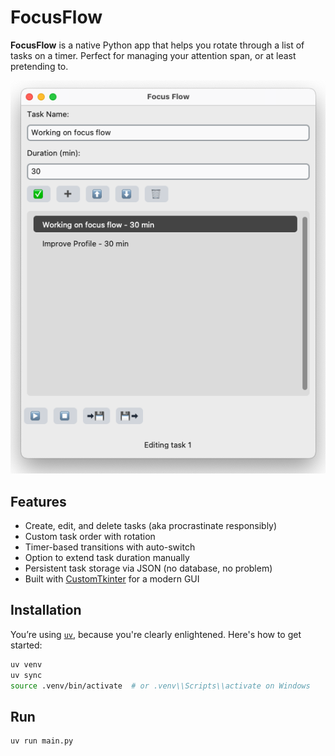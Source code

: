 # FocusFlow

**FocusFlow** is a native Python app that helps you rotate through a list of tasks on a timer. Perfect for managing your attention span, or at least pretending to.

![FocusFlow main screen](screenshot.png)

## Features

- Create, edit, and delete tasks (aka procrastinate responsibly)
- Custom task order with rotation
- Timer-based transitions with auto-switch
- Option to extend task duration manually
- Persistent task storage via JSON (no database, no problem)
- Built with [CustomTkinter](https://github.com/TomSchimansky/CustomTkinter) for a modern GUI

## Installation

You’re using [`uv`](https://github.com/astral-sh/uv), because you're clearly enlightened. Here's how to get started:

```bash
uv venv
uv sync
source .venv/bin/activate  # or .venv\\Scripts\\activate on Windows
```

## Run
```bash
uv run main.py
```